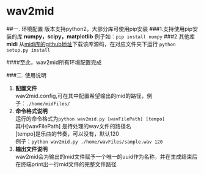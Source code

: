 # wav2mid

##一. 环境配置
版本支持python2，大部分库可使用pip安装
###1.支持使用pip安装的库
**numpy，scipy，matplotlib**
例子如：`pip install numpy`
###2.其他库
**midi**
从[midi库的github地址](https://github.com/vishnubob/python-midi)下载该库源码，在对应文件夹下运行 `python setup.py install`

####至此，wav2mid所有环境配置完成

###二. 使用说明
1. **配置文件**     
wav2mid.config,可在其中配置希望输出的mid的路径，例子：`./home/midFiles/`
2. **命令格式说明**    
运行的命令格式为`python wav2mid.py [wavFilePath] [tempo]`     
其中[wavFilePath] 是待处理的wav文件的路径名    
[tempo]是乐曲的节奏，可以没有，默认120     
例子：`python wav2mid.py ./home/wavFiles/sample.wav 120`
3. **输出文件说明**     
wav2mid会为输出的mid文件赋予一个唯一的uuid作为名称，并在生成结束后在终端print出一行mid文件的完整文件路径






